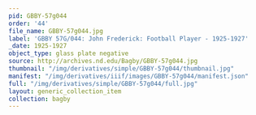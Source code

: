 ```yaml
---
pid: GBBY-57g044
order: '44'
file_name: GBBY-57g044.jpg
label: 'GBBY 57G/044: John Frederick: Football Player - 1925-1927'
_date: 1925-1927
object_type: glass plate negative
source: http://archives.nd.edu/Bagby/GBBY-57g044.jpg
thumbnail: "/img/derivatives/simple/GBBY-57g044/thumbnail.jpg"
manifest: "/img/derivatives/iiif/images/GBBY-57g044/manifest.json"
full: "/img/derivatives/simple/GBBY-57g044/full.jpg"
layout: generic_collection_item
collection: bagby
---
```


